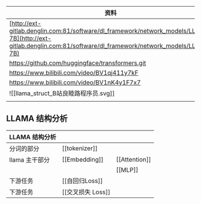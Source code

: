 
| 资料                                                                                                                                                               |
| ---------------------------------------------------------------------------------------------------------------------------------------------------------------- |
| [http://ext-gitlab.denglin.com:81/software/dl_framework/network_models/LLaMA-7B](http://ext-gitlab.denglin.com:81/software/dl_framework/network_models/LLaMA-7B) |
| https://github.com/huggingface/transformers.git                                                                                                                  |
| https://www.bilibili.com/video/BV1qj411y7kF                                                                                                                      |
| https://www.bilibili.com/video/BV1nK4y1F7x7                                                                                                                      |
| ![[llama_struct_B站良睦路程序员.svg]]                                                                                                                                   |
|                                                                                                                                                                  |

## LLAMA 结构分析
| LLAMA 结构分析 |               |               |
| ---------- | ------------- | ------------- |
| 分词的部分      | [[tokenizer]] |               |
| llama 主干部分 | [[Embedding]] | [[Attention]] |
|            |               | [[MLP]]       |
| 下游任务       | [[自回归Loss]]   |               |
| 下游任务       | [[交叉损失 Loss]] |               |
